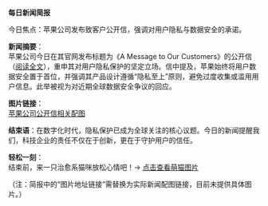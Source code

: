**每日新闻简报**  

今日焦点：苹果公司发布致客户公开信，强调对用户隐私与数据安全的承诺。  

**新闻摘要**：  
苹果公司今日在其官网发布标题为《A Message to Our Customers》的公开信（[阅读全文](http://www.apple.com/customer-letter/)），重申其对用户隐私保护的坚定立场。信中提及，苹果始终将用户数据安全置于首位，并强调其产品设计遵循“隐私至上”原则，避免过度收集或滥用用户信息。此举被视为对近期全球数据安全争议的回应。  

**图片链接**：  
[苹果公司公开信相关配图](图片地址链接)  

**结束语**：在数字化时代，隐私保护已成为全球关注的核心议题。今日的新闻提醒我们，科技企业的责任不仅在于创新，更在于守护用户的信任。  

**轻松一刻**：  
结束前，来一只治愈系猫咪放松心情吧！→ [点击查看萌猫图片](https://cdn2.thecatapi.com/images/6tr.jpg)  

（注：简报中的“图片地址链接”需替换为实际新闻配图链接，目前未提供具体图片。）